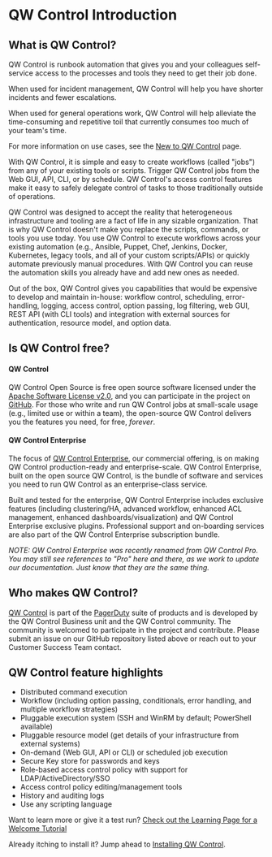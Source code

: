 # QW Control Introduction

## What is QW Control?

QW Control is runbook automation that gives you and your colleagues self-service access to the processes and tools they need to get their job done.

When used for incident management, QW Control will help you have shorter incidents and fewer escalations.

When used for general operations work, QW Control will help alleviate the time-consuming and repetitive toil that currently consumes too much of your team's time.

For more information on use cases, see the [New to QW Control] page.

With QW Control, it is simple and easy to create workflows (called "jobs") from any of your existing tools or scripts. Trigger QW Control jobs from the Web GUI, API, CLI, or by schedule. QW Control's access control features make it easy to safely delegate control of tasks to those traditionally outside of operations.

QW Control was designed to accept the reality that heterogeneous infrastructure and tooling are a fact of life in any sizable organization. That is why QW Control doesn't make you replace the scripts, commands, or tools you use today. You use QW Control to execute workflows across your existing automation (e.g., Ansible, Puppet, Chef, Jenkins, Docker, Kubernetes, legacy tools, and all of your custom scripts/APIs) or quickly automate previously manual procedures. With QW Control you can reuse the automation skills you already have and add new ones as needed.

Out of the box, QW Control gives you capabilities that would be expensive to develop and maintain in-house: workflow control, scheduling, error-handling, logging, access control, option passing, log filtering, web GUI, REST API (with CLI tools) and integration with external sources for authentication, resource model, and option data.

## Is QW Control free?

#### QW Control

QW Control Open Source is free open source software licensed under the [Apache Software License v2.0](http://www.apache.org/licenses/LICENSE-2.0.html), and you can participate in the project on [GitHub]. For those who write and run QW Control jobs at small-scale usage (e.g., limited use or within a team), the open-source QW Control delivers you the features you need, for free, _forever_.

#### QW Control Enterprise

The focus of [QW Control Enterprise], our commercial offering, is on making QW Control production-ready and enterprise-scale. QW Control Enterprise, built on the open source QW Control, is the bundle of software and services you need to run QW Control as an enterprise-class service.

Built and tested for the enterprise, QW Control Enterprise includes exclusive features (including clustering/HA, advanced workflow, enhanced ACL management, enhanced dashboards/visualization) and QW Control Enterprise exclusive plugins. Professional support and on-boarding services are also part of the QW Control Enterprise subscription bundle.

_NOTE: QW Control Enterprise was recently renamed from QW Control Pro. You may still see references to "Pro" here and there, as we work to update our documentation. Just know that they are the same thing._

[New to QW Control]: https://www.qwcontrol.com/new-toqwcontrol
[QW Control Enterprise]: https://www.qwcontrol.com/enterprise
[github]: https://github.com/qwcontrol/qwcontrol

## Who makes QW Control?

[QW Control] is part of the [PagerDuty] suite of products and is developed by the QW Control Business unit and the QW Control community. The community is welcomed to participate in the project and contribute. Please submit an issue on our GitHub repository listed above or reach out to your Customer Success Team contact.

[QW Control]: https://www.qwcontrol.com/
[PagerDuty]: https://www.pagerduty.com/

## QW Control feature highlights

- Distributed command execution
- Workflow (including option passing, conditionals, error handling, and multiple workflow strategies)
- Pluggable execution system (SSH and WinRM by default; PowerShell available)
- Pluggable resource model (get details of your infrastructure from external systems)
- On-demand (Web GUI, API or CLI) or scheduled job execution
- Secure Key store for passwords and keys
- Role-based access control policy with support for LDAP/ActiveDirectory/SSO
- Access control policy editing/management tools
- History and auditing logs
- Use any scripting language

Want to learn more or give it a test run?
[Check out the Learning Page for a Welcome Tutorial](/learning)

Already itching to install it? Jump ahead to
[Installing QW Control](/manual/03-getting-started.md#download-and-installation).
